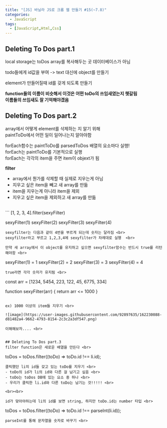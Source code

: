 ```yaml
---
title: "[JS] 바닐라 JS로 크롬 웹 만들기 #15(~7.8)"
categories:
  - JavaScript
tags: 
  - [JavaScript,Html,Css]
---
```


## Deleting To Dos part.1

local storage는 toDos array를 복사해두는 곳 데이터베이스가 아님 <br>

todo들에게 id값을 부여 -> text 대신에 object를 만들기

element가 만들어질때 id를 갖게 되도록 만들기

**function들의 이름이 비슷해서 이것은 어떤 toDo의 쓰임새였는지 헷갈림** <br>
**이름들의 쓰임새도 잘 기억해야겠음**

## Deleting To Dos part.2

array에서 어떻게 element를 삭제하는 지 알기 위해 <br>
paintToDo에서 어떤 일이 일어나는지 알아야함 <br>

forEach함수는 paintToDo를 parsedToDos 배열의 요소마다 실행! <br>
forEach는 paintToDo를 기본적으로 실행 <br>
forEach는 각각의 item을 주면 item이 objext가 됨 <br>

**filter**
- array에서 뭔가를 삭제할 때 실제로 지우는게 아님
- 지우고 싶은 item을 빼고 새 array를 만듦 
- item을 지우는게 아니라 item을 제외
- 지우고 싶은 item을 제외하고 새 array를 만듦

<br>
```
[1, 2, 3, 4].filter(sexyFilter)

sexyFilter(1)
sexyFilter(2)
sexyFilter(3)
sexyFilter(4)
```
sexyfilter는 다음과 같이 4번을 부르게 되는데 숫자는 달라짐 <br>
sexyfilter라고 부르고 1,2,3,4에 sexyfilter가 차례대로 실행  <br>

만약 새 array에서 이 object를 유지하고 싶으면 sexyfilter함수는 반드시 true를 리턴해야함 <br>

```
sexyFilter(1) = 1
sexyFilter(2) = 2 
sexyFilter(3) = 3
sexyFilter(4) = 4

```
true라면 각각 숫자가 유지됨 <br>

```
const arr = [1234, 5454, 223, 122, 45, 6775, 334]

function sexyFilter(arr) {
    return arr <= 1000
}
```

ex) 1000 이상의 item들 지우기 <br>

![image](https://user-images.githubusercontent.com/92897635/162230088-d81482a4-9662-4793-8154-2c3c2a3df547.png)

이해해보자.... <br>


## Deleting To Dos part.3
filter function은 새로운 배열을 만든다 <br>

```
toDos = toDos.filter((toDo) => toDo.id !== li.id);
```
클릭했던 li의 id들 갖고 있는 toDo를 지우기 <br>
- toDo의 id가 li의 id와 다른 걸 남기고 싶음 <br>
- toDo는 toDos DB에 있는 요소 중 하나 <br>
- 우리가 클릭한 li.id와 다른 toDo는 남기는 것!!!!! <br>

<br><br>

id가 맞아야하는데 li의 id를 보면 string, 하지만 toDo.id는 number 타입 <br>
```
toDos = toDos.filter((toDo) => toDo.id !== parseInt(li.id));
```
parseInt를 통해 문자열을 숫자로 바꾸기 <br>





